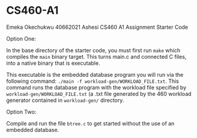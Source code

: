 # CS460-A1
Emeka Okechukwu 40662021 Ashesi CS460 A1 Assignment Starter Code

Option One:

In the base directory of the starter code, you must first run `make` which compiles the `main` binary target. 
This turns main.c and connected C files, into a native binary that is executable. 

This executable is the embedded database program you will run via the following command:
`./main -f workload-gen/WORKLOAD_FILE.txt`.
This command runs the database program with the workload file specified by `workload-gen/WORKLOAD_FILE.txt` (a .txt file generated by the 460 workload generator contained in `workload-gen/` directory.


Option Two:

Compile and run the file `btree.c` to get started without the use of an embedded database.